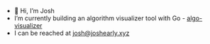 - 👋 Hi, I’m Josh
- I’m currently building an algorithm visualizer tool with Go - [algo-visualizer](https://github.com/jdearly/algo-visualizer)
- I can be reached at josh@joshearly.xyz

<!---
jdearly/jdearly is a ✨ special ✨ repository because its `README.md` (this file) appears on your GitHub profile.
You can click the Preview link to take a look at your changes.
--->
